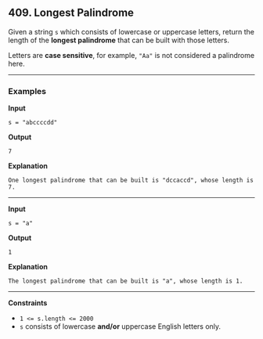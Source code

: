 ## 409. Longest Palindrome

Given a string `s` which consists of lowercase or uppercase letters, return the length of the **longest palindrome** that can be built with those letters.

Letters are **case sensitive**, for example, `"Aa"` is not considered a palindrome here.

---

### Examples

**Input**
```
s = "abccccdd"
```

**Output**
```
7
```

**Explanation**
```
One longest palindrome that can be built is "dccaccd", whose length is 7.
```

---

**Input**
```
s = "a"
```

**Output**
```
1
```

**Explanation**
```
The longest palindrome that can be built is "a", whose length is 1.
```

---

**Constraints**

* `1 <= s.length <= 2000`
* `s` consists of lowercase **and/or** uppercase English letters only.
